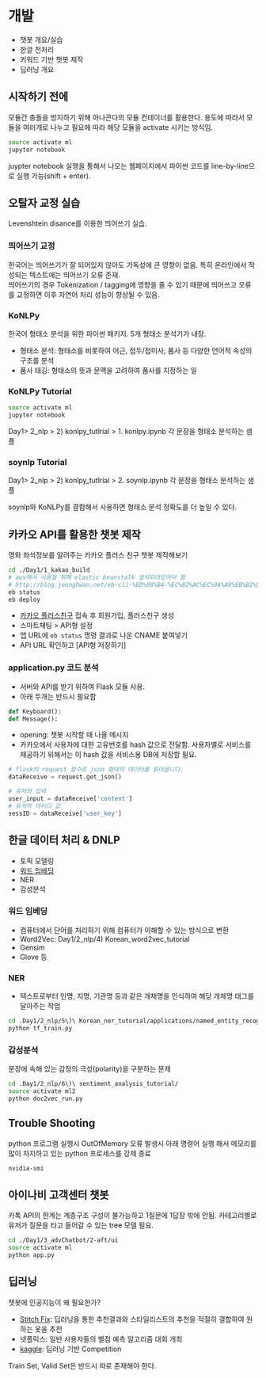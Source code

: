 # 개발

- 챗봇 개요/실습
- 한글 전처리
- 키워드 기반 챗봇 제작
- 딥러닝 개요

## 시작하기 전에

모듈간 충돌을 방지하기 위해 아나콘다의 모듈 컨테이너를 활용한다. 용도에 따라서 모듈을 여러개로 나누고 필요에 따라 해당 모듈을 activate 시키는 방식임.

```bash
source activate ml
jupyter notebook
```

juypter notebook 실행을 통해서 나오는 웹페이지에서 파이썬 코드를 line-by-line으로 실행 가능(shift + enter).

## 오탈자 교정 실습

Levenshtein disance를 이용한 띄어쓰기 실습.

### 띄어쓰기 교정

한국어는 띄어쓰기가 잘 되어있지 않아도 가독성에 큰 영향이 없음. 특히 온라인에서 작성되는 텍스트에는 띄어쓰기 오류 존재.  
띄어쓰기의 경우 Tokenization / tagging에 영향을 줄 수 있기 때문에 띄어쓰고 오류를 교정하면 이후 자연어 처리 성능이 향상될 수 있음.

### KoNLPy

한국어 형태소 분석을 위한 파이썬 패키지. 5개 형태소 분석기가 내장.

- 형태소 분석: 형태소를 비롯하여 어근, 접두/접미사, 품사 등 다양한 언어적 속성의 구조를 분석
- 품사 태깅: 형태소의 뜻과 문맥을 고려하여 품사를 지정하는 일

### KoNLPy Tutorial

```bash
source activate ml
jupyter notebook
```

Day1> 2_nlp > 2) konlpy_tutlrial > 1. konlpy.ipynb 각 문장을 형태소 분석하는 샘플

### soynlp Tutorial

Day1> 2_nlp > 2) konlpy_tutlrial > 2. soynlp.ipynb 각 문장을 형태소 분석하는 샘플

soynlp와 KoNLPy를 결합해서 사용하면 형태소 분석 정확도를 더 높일 수 있다.

## 카카오 API를 활용한 챗봇 제작

영화 좌석정보를 알려주는 카카오 플러스 친구 챗봇 제작해보기

```bash
cd ./Day1/1_kakao_build
# aws에서 사용을 위해 elastic beanstalk 설치되어있어야 함
# http://blog.jeonghwan.net/eb-cli-%ED%88%B4-%EC%82%AC%EC%9A%A9%EB%B2%95-%EC%A0%95%EB%A6%AC/
eb status
eb deploy
```

- [카카오 플러스친구](https://center-pf.kakao.com) 접속 후 회원가입, 플러스친구 생성
- 스마트채팅 > API형 설정
- 앱 URL에 `eb status` 명령 결과로 나온 CNAME 붙여넣기
- API URL 확인하고 [API형 저장하기]

### application.py 코드 분석

- 서버와 API를 받기 위하여 Flask 모듈 사용.  
- 아래 두개는 반드시 필요함

```python
def Keyboard():
def Message():
```

- opening: 챗봇 시작할 때 나올 메시지
- 카카오에서 사용자에 대한 고유번호를 hash 값으로 전달함. 사용자별로 서비스를 제공하기 위해서는 이 hash 값을 서비스용 DB에 저장할 필요.

```python
# flask의 request 함수로 json 형태의 데이터를 읽어옵니다.
dataReceive = request.get_json()

# 유저의 입력
user_input = dataReceive['content']
# 유저의 아이디 값
sessID = dataReceive['user_key']
```

## 한글 데이터 처리 & DNLP

- 토픽 모델링
- [워드 임베딩](http://w.elnn.kr/search)
- NER
- 감성분석

### 워드 임베딩

- 컴퓨터에서 단어를 처리하기 위해 컴퓨터가 이해할 수 있는 방식으로 변환
- Word2Vec: Day1/2_nlp/4) Korean_word2vec_tutorial
- Gensim
- Glove 등

### NER

- 텍스트로부터 인명, 지명, 기관명 등과 같은 개채명을 인식하여 해당 개체명 태그를 달아주는 작업

```bash
cd .Day1/2_nlp/5\)\ Korean_ner_tutorial/applications/named_entity_recognition
python tf_train.py
```

### 감성분석

문장에 속해 있는 감정의 극성(polarity)을 구분하는 문제

```bash
cd .Day1/2_nlp/6\)\ sentiment_analysis_tutorial/
source activate ml2
python doc2vec_run.py
```

## Trouble Shooting

python 프로그램 실행시 OutOfMemory 오류 발생시 아래 명령어 실행 해서 메모리를 많이 차지하고 있는 python 프로세스를 강제 종료

```bash
nvidia-smi
```

## 아이나비 고객센터 챗봇

카톡 API의 한계는 계층구조 구성이 불가능하고 1질문에 1답장 밖에 안됨. 카테고리별로 유저가 질문을 타고 들어갈 수 있는 tree 모델 필요.

```bash
cd ./Day1/3_advChatbot/2-aft/ui
source activate ml
python app.py
```

## 딥러닝

챗봇에 인공지능이 왜 필요한가?

- [Stitch Fix](https://www.stitchfix.com/): 딥러닝을 통한 추천결과와 스타일리스트의 추천을 적절히 결합하여 원하는 옷을 추천
- 넷플릭스: 일반 사용자들의 별점 예측 알고리즘 대회 개최
- [kaggle](https://www.kaggle.com/): 딥러닝 기반 Competition

Train Set, Valid Set은 반드시 따로 존재해야 한다.
